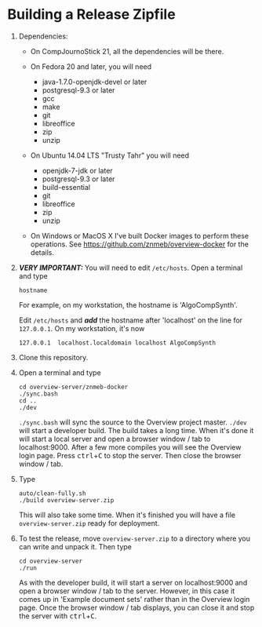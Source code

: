 # Building a Release Zipfile

1. Dependencies:
    * On CompJournoStick 21, all the dependencies will be there.

    * On Fedora 20 and later, you will need
        * java-1.7.0-openjdk-devel or later
        * postgresql-9.3 or later
        * gcc
        * make
        * git
        * libreoffice
        * zip
        * unzip

    * On Ubuntu 14.04 LTS "Trusty Tahr" you will need
        * openjdk-7-jdk or later
        * postgresql-9.3 or later
        * build-essential
        * git
        * libreoffice
        * zip
        * unzip

    * On Windows or MacOS X I've built Docker images to perform these operations. See https://github.com/znmeb/overview-docker for the details.

1. ***VERY IMPORTANT:*** You will need to edit `/etc/hosts`. Open a terminal and type

    ```
    hostname
    ```
    For example, on my workstation, the hostname is 'AlgoCompSynth'.

    Edit `/etc/hosts` and ***add*** the hostname after 'localhost' on the line for `127.0.0.1`. On my workstation, it's now

    ```
    127.0.0.1  localhost.localdomain localhost AlgoCompSynth
    ```

1. Clone this repository.

1. Open a terminal and type

    ```
    cd overview-server/znmeb-docker
    ./sync.bash
    cd ..
    ./dev
    ```

    `./sync.bash` will sync the source to the Overview project master. `./dev` will start a developer build. The build takes a long time. When it's done it will start a local server and open a browser window / tab to localhost:9000. After a few more compiles you will see the Overview login page. Press <kbd>ctrl</kbd>+<kbd>C</kbd> to stop the server. Then close the browser window / tab.

1. Type

    ```
    auto/clean-fully.sh
    ./build overview-server.zip
    ```
    
    This will also take some time. When it's finished you will have a file `overview-server.zip` ready for deployment.

1. To test the release, move `overview-server.zip` to a directory where you can write and unpack it. Then type

    ```
    cd overview-server
    ./run
    ```

    As with the developer build, it will start a server on localhost:9000 and open a browser window / tab to the server. However, in this case it comes up in 'Example document sets' rather than in the Overview login page. Once the browser window / tab displays, you can close it and stop the server with <kbd>ctrl</kbd>+<kbd>C</kbd>.
